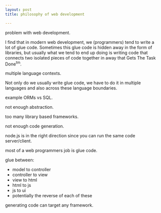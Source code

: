 ```yaml
---
layout: post
title: philosophy of web development

---
```


problem with web development.

I find that in modern web development, we (programmers) tend to write a lot of
glue code. Sometimes this glue code is hidden away in the form of libraries, but
usually what we tend to end up doing is writing code that connects two isolated
pieces of code together in away that Gets The Task Done<sup>tm</sup>.

multiple language contexts.

Not only do we usually write glue code, we have to do it in multiple languages
and also across these language boundaries.

example ORMs vs SQL.

not enough abstraction.

too many library based frameworks.

not enough code generation.

node.js is in the right direction since you can run the same code server/client.

most of a web programmers job is glue code.

glue between:

* model to controller
* controller to view
* view to html
* html to js
* js to ui
* potentially the reverse of each of these

generating code can target any framework.

